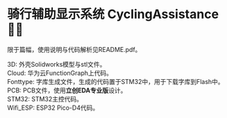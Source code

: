 # 骑行辅助显示系统 CyclingAssistance 🚴🤝
限于篇幅，使用说明与代码解析见README.pdf。

3D: 外壳Solidworks模型与stl文件。  
Cloud: 华为云FunctionGraph上代码。  
Fonttype: 字库生成文件，生成的代码置于STM32中，用于下载字库到Flash中。  
PCB:  PCB文件，使用**立创EDA专业版**设计。  
STM32:  STM32主控代码。  
Wifi_ESP:  ESP32 Pico-D4代码。